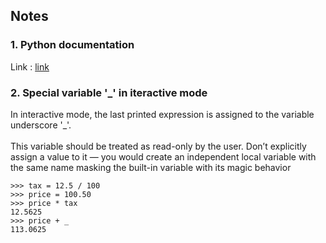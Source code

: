 ## Notes

### 1. Python documentation 
Link : [link](https://docs.python.org/3.8/tutorial/introduction.html)

### 2. Special variable '_' in iteractive mode
In interactive mode, the last printed expression is assigned to the variable underscore '_'.
<br><br>
This variable should be treated as read-only by the user. Don’t explicitly assign a value to it — you would create an independent local variable with the same name masking the built-in variable with its magic behavior
```
>>> tax = 12.5 / 100
>>> price = 100.50
>>> price * tax
12.5625
>>> price + _
113.0625
```